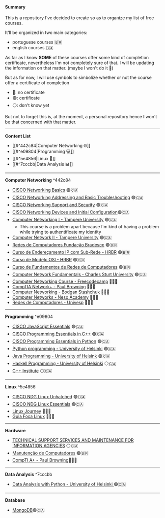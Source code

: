 #### Summary
This is a repository I've decided to create so as to organize my list of free courses.

It'll be organized in two main categories:
- portuguese courses 🇧🇷
- english courses 🇨🇦

As far as I know **SOME** of these courses offer some kind of completion certificate, nevertheless I'm not completely sure of that. I will be updating the information on that matter. (maybe I won't do it 🤩)

But as for now, I will use symbols to simbolize whether or not the course offer a certificate of completion

- 🔴: no certificate
- 🟢: certificate
- ⚪: don't know yet

But not to forget this is, at the moment, a personal repository hence I won't be that concerned with that matter.

-----
**Content List**
- [[#^442c84|Computer Networking 🌐]] 
- [[#^e09804|Programming 💻]]
- [[#^5e4856|Linux 🐧]]
- [[#^7cccbb|Data Analysis 📊]]
------
**Computer Networking** ^442c84
- [CISCO Networking Basics](https://skillsforall.com/course/networking-basics?courseLang=en-US) 🟢🇨🇦
- [CISCO Networking Addressing and Basic Troubleshooting](https://skillsforall.com/course/network-addressing-and-basic-troubleshooting?courseLang=en-US) 🟢🇨🇦
- [CISCO Networking Support and Security](https://skillsforall.com/course/network-support-security?courseLang=en-US) 🟢🇨🇦
- [CISCO Networking Devices and Initial Configuration](https://skillsforall.com/course/networking-devices-and-initial-configuration?courseLang=en-US)🟢🇨🇦
- [Computer Networking I - Tampere University](https://fitech.io/en/studies/computer-networking-i/) 🟢🇨🇦
  - This course is a problem apart because I'm kind of having a problem while trying to authentificate my identity 
- [Computer Network II - Tampere University](https://fitech.io/en/studies/computer-networking-ii/) 🟢🇨🇦
- [Redes de Computadores Fundação Bradesco](https://www.ev.org.br/cursos/introducao-a-redes-de-computadores) 🟢🇧🇷
- [Curso de Endereçamento IP com Sub-Rede - HRBR](https://www.hrbrcursos.com/curso/curso-de-enderecamento-ip-com-sub-rede/) 🟢🇧🇷
- [Curso de Modelo OSI - HRBR](https://www.hrbrcursos.com/curso/curso-de-modelo-osi/) 🟢🇧🇷
- [Curso de Fundamentos de Redes de Computadores](https://www.hrbrcursos.com/curso/curso-pratico-de-redes/) 🟢🇧🇷
- [Computer Network Fundamentals - Charles Sturt University](https://itmasters.edu.au/free-short-course-computer-network-fundamentals/) 🟢🇨🇦
- [Computer Networking Course - Freecodecamp](https://youtu.be/qiQR5rTSshw) 🔴🇨🇦
- [CompTIA Network+ - Paul Browning](https://youtu.be/xmpYfyNmWbw) 🔴🇨🇦
- [Computer Networking - Bodgan Stashchuk](https://youtu.be/PhjHXeMNpp8) 🔴🇨🇦
- [Computer Networks - Neso Academy](https://youtube.com/playlist?list=PLBlnK6fEyqRgMCUAG0XRw78UA8qnv6jEx) 🔴🇨🇦
- [Redes de Computadores - Univesp](https://youtube.com/playlist?list=PLxI8Can9yAHc-_dZ6nsfoon08i2-4OvEk) 🔴🇧🇷
------
**Programming** ^e09804
- [CISCO JavaScript Essentials](https://www.netacad.com/courses/programming/javascript-essentials-1) 🟢🇨🇦
- [CISCO Programming Essentials in C++](https://www.netacad.com/courses/programming/javascript-essentials-1) 🟢🇨🇦
- [CISCO Programming Essentials in Python](https://www.netacad.com/courses/programming/pcap-programming-essentials-python) 🟢🇨🇦
- [Python programming - University of Helsinki](https://programming-23.mooc.fi/) 🟢🇨🇦
- [Java Programming - University of Helsink](https://java-programming.mooc.fi/) 🟢🇨🇦
- [Haskell Programming - University of Helsinki](https://haskell.mooc.fi/) ⚪🇨🇦
- [C++ Institute](https://cppinstitute.org/free-c-and-c-courses) ⚪🇨🇦


-----
**Linux** ^5e4856
- [CISCO NDG Linux Unhatched](https://www.netacad.com/courses/os-it/ndg-linux-unhatched) 🟢🇨🇦
- [CISCO NDG Linux Essentials](https://www.netacad.com/courses/os-it/ndg-linux-essentials) 🟢🇨🇦
- [Linux Journey](https://linuxjourney.com/) 🔴🇨🇦
- [Guia Foca Linux](https://www.guiafoca.org/guiaonline/) 🔴🇧🇷

-------
**Hardware**
- [TECHNICAL SUPPORT SERVICES AND MAINTENANCE FOR INFORMATION AGENCIES](https://ufuture.uitm.edu.my/mooc/course_detail.php?course=IMD222#) ⚪🇨🇦
- [Manutenção de Computadores](https://mundi.ifsul.edu.br/portal/manutencao-de-computadores.php) 🟢🇧🇷
- [CompTI A+ - Paul Browning](https://youtu.be/1CZXXNKAY5o)🔴🇨🇦

-----
**Data Analysis** ^7cccbb
- [Data Analysis with Python - University of Helsinki ](https://courses.mooc.fi/org/uh-cs/courses/dap-22) 🟢🇨🇦
----
**Database**
- [MongoDB](https://learn.mongodb.com/)🟢🇨🇦
